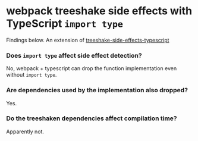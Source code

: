 # webpack treeshake side effects with TypeScript `import type`

Findings below. An extension of [treeshake-side-effects-typescript](../treeshake-side-effects-typescript)

### Does `import type` affect side effect detection?

No, webpack + typescript can drop the function implementation even without `import type`.

### Are dependencies used by the implementation also dropped?

Yes.

### Do the treeshaken dependencies affect compilation time?

Apparently not.
